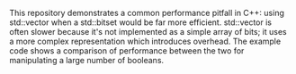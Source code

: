 This repository demonstrates a common performance pitfall in C++: using std::vector<bool> when a std::bitset would be far more efficient.  std::vector<bool> is often slower because it's not implemented as a simple array of bits; it uses a more complex representation which introduces overhead.  The example code shows a comparison of performance between the two for manipulating a large number of booleans.